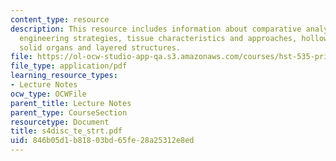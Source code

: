 ```yaml
---
content_type: resource
description: This resource includes information about comparative analysis of tissue
  engineering strategies, tissue characteristics and approaches, hollow (tubes) vs
  solid organs and layered structures.
file: https://ol-ocw-studio-app-qa.s3.amazonaws.com/courses/hst-535-principles-and-practice-of-tissue-engineering-fall-2004/846b05d1b81803bd65fe28a25312e8ed_s4disc_te_strt.pdf
file_type: application/pdf
learning_resource_types:
- Lecture Notes
ocw_type: OCWFile
parent_title: Lecture Notes
parent_type: CourseSection
resourcetype: Document
title: s4disc_te_strt.pdf
uid: 846b05d1-b818-03bd-65fe-28a25312e8ed
---
```

